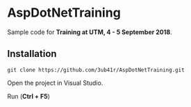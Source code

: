 # AspDotNetTraining
Sample code for **Training at UTM, 4 - 5 September 2018**.

## Installation

```
git clone https://github.com/3ub41r/AspDotNetTraining.git
```

Open the project in Visual Studio.

Run (**Ctrl + F5**)
